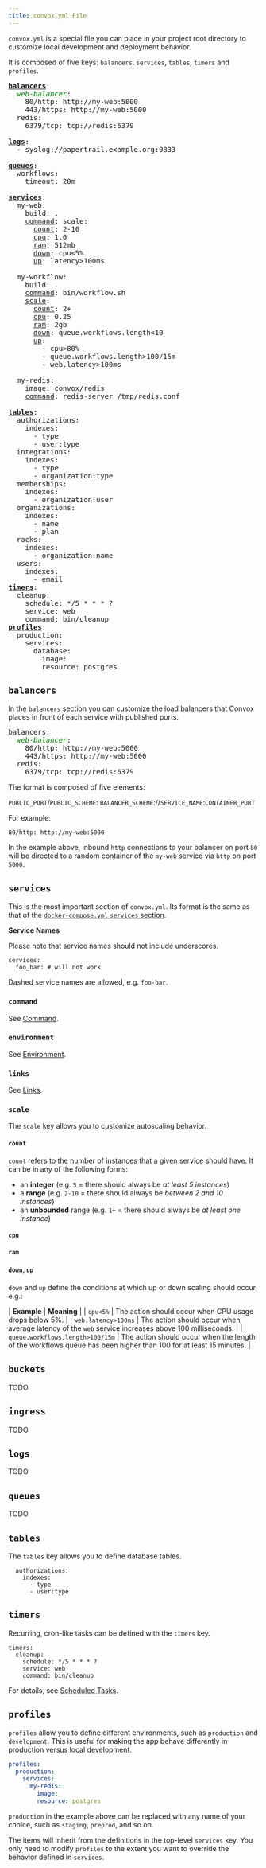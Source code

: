 ```yaml
---
title: convox.yml File
---
```


`convox.yml` is a special file you can place in your project root directory to customize local development and deployment behavior.

It is composed of five keys: `balancers`, `services`, `tables`, `timers` and `profiles`.

<pre class="file yaml" title="convox.yml">
<a href="#balancers"><strong>balancers</strong></a>:
  <em style="color: green;">web-balancer</em>:
    80/http: http://my-web:5000
    443/https: http://my-web:5000
  redis:
    6379/tcp: tcp://redis:6379

<a href="#logs"><strong>logs</strong></a>:
  - syslog://papertrail.example.org:9833

<a href="#queues"><strong>queues</strong></a>: 
  workflows: 
    timeout: 20m

<a href="#services"><strong>services</strong></a>:
  my-web:
    build: .
    <a href="#command">command</a>: <bin/web.sh
    environment: 
      - DEVELOPMENT=true
      - KEY
    links: 
      - my-redis
    <a href="#scale">scale</a>:
      <a href="#count">count</a>: 2-10
      <a href="#cpu">cpu</a>: 1.0
      <a href="#ram">ram</a>: 512mb
      <a href="#down-up">down</a>: cpu<5%
      <a href="#down-up">up</a>: latency>100ms

  my-workflow:
    build: .
    <a href="#command">command</a>: bin/workflow.sh
    <a href="#scale">scale</a>:
      <a href="#count">count</a>: 2+
      <a href="#cpu">cpu</a>: 0.25
      <a href="#ram">ram</a>: 2gb
      <a href="#down-up">down</a>: queue.workflows.length<10
      <a href="#down-up">up</a>:
        - cpu>80%
        - queue.workflows.length>100/15m
        - web.latency>100ms

  my-redis:
    image: convox/redis
    <a href="#command">command</a>: redis-server /tmp/redis.conf

<a href="#tables"><strong>tables</strong></a>:
  authorizations:
    indexes:
      - type
      - user:type
  integrations:
    indexes:
      - type
      - organization:type
  memberships:
    indexes:
      - organization:user
  organizations:
    indexes:
      - name
      - plan
  racks:
    indexes:
      - organization:name
  users: 
    indexes:
      - email
<a href="#timers"><strong>timers</strong></a>:
  cleanup:
    schedule: */5 * * * ?
    service: web
    command: bin/cleanup
<a href="#profiles"><strong>profiles</strong></a>:
  production:
    services:
      database:
        image:
        resource: postgres
</pre>

## `balancers`

In the `balancers` section you can customize the load balancers that Convox places in front of each service with published ports.

<pre>
balancers:
  <em style="color: green;">web-balancer</em>:
    80/http: http://my-web:5000
    443/https: http://my-web:5000
  redis:
    6379/tcp: tcp://redis:6379
</pre>

The format is composed of five elements:

`PUBLIC_PORT`/`PUBLIC_SCHEME`: `BALANCER_SCHEME`://`SERVICE_NAME`:`CONTAINER_PORT`

For example:

    80/http: http://my-web:5000

In the example above, inbound `http` connections to your balancer on port `80` will be directed to a random container of the `my-web` service via `http` on port `5000`.

## `services`

This is the most important section of `convox.yml`. Its format is the same as that of the [`docker-compose.yml` `services` section](/docs/docker-compose-file/).

<div class="block-callout block-show-callout type-info" markdown="1">
<strong>Service Names</strong>

Please note that service names should not include underscores.

    services:
      foo_bar: # will not work

Dashed service names are allowed, e.g. `foo-bar`.
</div>

### `command`

See [Command](/docs/docker-compose-file/#command).

### `environment`

See [Environment](/docs/docker-compose-file/#environment).

### `links`

See [Links](/docs/docker-compose-file/#links).

### `scale`

The `scale` key allows you to customize autoscaling behavior.

#### `count`

`count` refers to the number of instances that a given service should have. It can be in any of the following forms:

- an **integer** (e.g. `5` = there should always be _at least 5 instances_)
- a **range** (e.g. `2-10` = there should always be _between 2 and 10 instances_)
- an **unbounded** range (e.g. `1+` = there should always be _at least one instance_)

#### `cpu`

#### `ram`

#### `down`, `up`

`down` and `up` define the conditions at which up or down scaling should occur, e.g.:

| **Example**                       | **Meaning**                                                                                                           |
| `cpu<5%`                          | The action should occur when CPU usage drops below 5%.                                                            |
| `web.latency>100ms`               | The action should occur when average latency of the `web` service increases above 100 milliseconds.               |
| `queue.workflows.length>100/15m`  | The action should occur when the length of the workflows queue has been higher than 100 for at least 15 minutes.  |


## `buckets`

TODO

## `ingress`

TODO

## `logs`

TODO

## `queues`

TODO

## `tables`

The `tables` key allows you to define database tables.

```
  authorizations:
    indexes:
      - type
      - user:type
```

## `timers`

Recurring, cron-like tasks can be defined with the `timers` key.

```
timers:
  cleanup:
    schedule: */5 * * * ?
    service: web
    command: bin/cleanup
```

For details, see [Scheduled Tasks](/docs/scheduled-tasks/).

## `profiles`

`profiles` allow you to define different environments, such as `production` and `development`. This is useful for making the app behave differently in production versus local development.

```yaml
profiles:
  production:
    services:
      my-redis:
        image:
        resource: postgres
```

`production` in the example above can be replaced with any name of your choice, such as `staging`, `preprod`, and so on.

The items will inherit from the definitions in the top-level `services` key. You only need to modify `profiles` to the extent you want to override the behavior defined in `services`.
